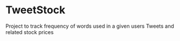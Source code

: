 # TweetStock
Project to track frequency of words used in a given users Tweets and related stock prices
